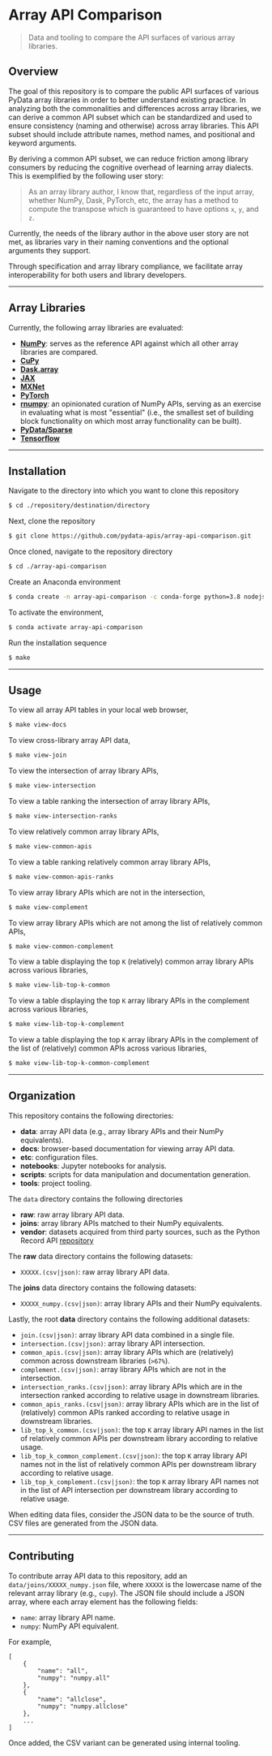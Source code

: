 <!--

Copyright (c) 2020 Python Data APIs Consortium

Permission is hereby granted, free of charge, to any person obtaining a copy of
this software and associated documentation files (the "Software"), to deal in
the Software without restriction, including without limitation the rights to
use, copy, modify, merge, publish, distribute, sublicense, and/or sell copies of
the Software, and to permit persons to whom the Software is furnished to do so,
subject to the following conditions:

The above copyright notice and this permission notice shall be included in all
copies or substantial portions of the Software.

THE SOFTWARE IS PROVIDED "AS IS", WITHOUT WARRANTY OF ANY KIND, EXPRESS OR
IMPLIED, INCLUDING BUT NOT LIMITED TO THE WARRANTIES OF MERCHANTABILITY, FITNESS
FOR A PARTICULAR PURPOSE AND NONINFRINGEMENT. IN NO EVENT SHALL THE AUTHORS OR
COPYRIGHT HOLDERS BE LIABLE FOR ANY CLAIM, DAMAGES OR OTHER LIABILITY, WHETHER
IN AN ACTION OF CONTRACT, TORT OR OTHERWISE, ARISING FROM, OUT OF OR IN
CONNECTION WITH THE SOFTWARE OR THE USE OR OTHER DEALINGS IN THE SOFTWARE.

-->

# Array API Comparison

> Data and tooling to compare the API surfaces of various array libraries.

## Overview

The goal of this repository is to compare the public API surfaces of various PyData array libraries in order to better understand existing practice. In analyzing both the commonalities and differences across array libraries, we can derive a common API subset which can be standardized and used to ensure consistency (naming and otherwise) across array libraries. This API subset should include attribute names, method names, and positional and keyword arguments.

By deriving a common API subset, we can reduce friction among library consumers by reducing the cognitive overhead of learning array dialects. This is exemplified by the following user story:

> As an array library author, I know that, regardless of the input array, whether NumPy, Dask, PyTorch, etc, the array has a method to compute the transpose which is guaranteed to have options `x`, `y`, and `z`.

Currently, the needs of the library author in the above user story are not met, as libraries vary in their naming conventions and the optional arguments they support.

Through specification and array library compliance, we facilitate array interoperability for both users and library developers.

* * *

## Array Libraries

Currently, the following array libraries are evaluated:

-   [**NumPy**][numpy]: serves as the reference API against which all other array libraries are compared.
-   [**CuPy**][cupy]
-   [**Dask.array**][dask-array]
-   [**JAX**][jax]
-   [**MXNet**][mxnet]
-   [**PyTorch**][pytorch]
-   [**rnumpy**][rnumpy]: an opinionated curation of NumPy APIs, serving as an exercise in evaluating what is most "essential" (i.e., the smallest set of building block functionality on which most array functionality can be built).
-   [**PyData/Sparse**][pydata-sparse]
-   [**Tensorflow**][tensorflow]

* * *

## Installation

Navigate to the directory into which you want to clone this repository

```bash
$ cd ./repository/destination/directory
```

Next, clone the repository

```bash
$ git clone https://github.com/pydata-apis/array-api-comparison.git
```

Once cloned, navigate to the repository directory


```bash
$ cd ./array-api-comparison
```

Create an Anaconda environment

```bash
$ conda create -n array-api-comparison -c conda-forge python=3.8 nodejs
```

To activate the environment,

```bash
$ conda activate array-api-comparison
```

Run the installation sequence

```bash
$ make
```

* * *

## Usage

To view all array API tables in your local web browser,

```bash
$ make view-docs
```

To view cross-library array API data,

```bash
$ make view-join
```

To view the intersection of array library APIs,

```bash
$ make view-intersection
```

To view a table ranking the intersection of array library APIs,

```bash
$ make view-intersection-ranks
```

To view relatively common array library APIs,

```bash
$ make view-common-apis
```

To view a table ranking relatively common array library APIs,

```bash
$ make view-common-apis-ranks
```

To view array library APIs which are not in the intersection,

```bash
$ make view-complement
```

To view array library APIs which are not among the list of relatively common APIs,

```bash
$ make view-common-complement
```

To view a table displaying the top `K` (relatively) common array library APIs across various libraries,

```bash
$ make view-lib-top-k-common
```

To view a table displaying the top `K` array library APIs in the complement across various libraries,

```bash
$ make view-lib-top-k-complement
```

To view a table displaying the top `K` array library APIs in the complement of the list of (relatively) common APIs across various libraries,

```bash
$ make view-lib-top-k-common-complement
```

* * *

## Organization

This repository contains the following directories:

-   **data**: array API data (e.g., array library APIs and their NumPy equivalents).
-   **docs**: browser-based documentation for viewing array API data.
-   **etc**: configuration files.
-   **notebooks**: Jupyter notebooks for analysis.
-   **scripts**: scripts for data manipulation and documentation generation.
-   **tools**: project tooling.

The `data` directory contains the following directories

-   **raw**: raw array library API data.
-   **joins**: array library APIs matched to their NumPy equivalents.
-   **vendor**: datasets acquired from third party sources, such as the Python Record API [repository][python-record-api]

The **raw** data directory contains the following datasets:

-   `XXXXX.(csv|json)`: raw array library API data.

The **joins** data directory contains the following datasets:

-   `XXXXX_numpy.(csv|json)`: array library APIs and their NumPy equivalents.

Lastly, the root **data** directory contains the following additional datasets:

-   `join.(csv|json)`: array library API data combined in a single file.
-   `intersection.(csv|json)`: array library API intersection.
-   `common_apis.(csv|json)`: array library APIs which are (relatively) common across downstream libraries (`>67%`).
-   `complement.(csv|json)`: array library APIs which are not in the intersection.
-   `intersection_ranks.(csv|json)`: array library APIs which are in the intersection ranked according to relative usage in downstream libraries.
-   `common_apis_ranks.(csv|json)`: array library APIs which are in the list of (relatively) common APIs ranked according to relative usage in downstream libraries.
-   `lib_top_k_common.(csv|json)`: the top `K` array library API names in the list of relatively common APIs per downstream library according to relative usage.
-   `lib_top_k_common_complement.(csv|json)`: the top `K` array library API names not in the list of relatively common APIs per downstream library according to relative usage.
-   `lib_top_k_complement.(csv|json)`: the top `K` array library API names not in the list of API intersection per downstream library according to relative usage.

When editing data files, consider the JSON data to be the source of truth. CSV files are generated from the JSON data.

* * *

## Contributing

To contribute array API data to this repository, add an `data/joins/XXXXX_numpy.json` file, where `XXXXX` is the lowercase name of the relevant array library (e.g., `cupy`). The JSON file should include a JSON array, where each array element has the following fields:

-   `name`: array library API name.
-   `numpy`: NumPy API equivalent.

For example,

```text
[
    {
        "name": "all",
        "numpy": "numpy.all"
    },
    {
        "name": "allclose",
        "numpy": "numpy.allclose"
    },
    ...
]
```

Once added, the CSV variant can be generated using internal tooling.

<!-- links -->

[cupy]: https://docs-cupy.chainer.org/en/stable/reference/comparison.html

[dask-array]: https://docs.dask.org/en/latest/array-api.html

[jax]: https://jax.readthedocs.io/en/latest/

[mxnet]: https://numpy.mxnet.io/api/deepnumpy

[numpy]: https://docs.scipy.org/doc/numpy

[pydata-sparse]: https://github.com/pydata/sparse

[pytorch]: https://pytorch.org/docs/stable/

[rnumpy]: https://github.com/Quansight-Labs/rnumpy

[tensorflow]: https://www.tensorflow.org/api_docs/python

[python-record-api]: https://github.com/pydata-apis/python-api-record

<!-- /.links -->
